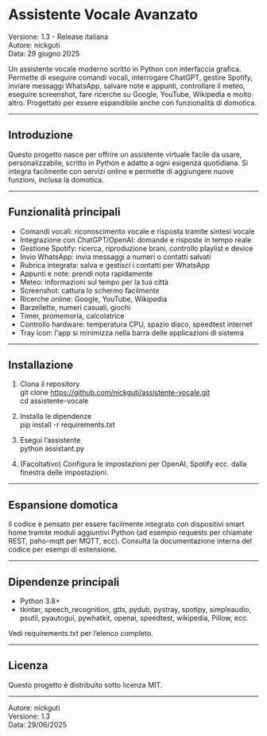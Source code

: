Assistente Vocale Avanzato
==========================

Versione: 1.3 - Release italiana  
Autore: nickguti  
Data: 29 giugno 2025

Un assistente vocale moderno scritto in Python con interfaccia grafica. Permette di eseguire comandi vocali, interrogare ChatGPT, gestire Spotify, inviare messaggi WhatsApp, salvare note e appunti, controllare il meteo, eseguire screenshot, fare ricerche su Google, YouTube, Wikipedia e molto altro. Progettato per essere espandibile anche con funzionalità di domotica.

-----------------------------------------

Introduzione
------------

Questo progetto nasce per offrire un assistente virtuale facile da usare, personalizzabile, scritto in Python e adatto a ogni esigenza quotidiana. Si integra facilmente con servizi online e permette di aggiungere nuove funzioni, inclusa la domotica.

-----------------------------------------

Funzionalità principali
-----------------------

- Comandi vocali: riconoscimento vocale e risposta tramite sintesi vocale  
- Integrazione con ChatGPT/OpenAI: domande e risposte in tempo reale  
- Gestione Spotify: ricerca, riproduzione brani, controllo playlist e device  
- Invio WhatsApp: invia messaggi a numeri o contatti salvati  
- Rubrica integrata: salva e gestisci i contatti per WhatsApp  
- Appunti e note: prendi nota rapidamente  
- Meteo: informazioni sul tempo per la tua città  
- Screenshot: cattura lo schermo facilmente  
- Ricerche online: Google, YouTube, Wikipedia  
- Barzellette, numeri casuali, giochi  
- Timer, promemoria, calcolatrice  
- Controllo hardware: temperatura CPU, spazio disco, speedtest internet  
- Tray icon: l'app si minimizza nella barra delle applicazioni di sistema  

-----------------------------------------

Installazione
-------------

1. Clona il repository  
   git clone https://github.com/nickguti/assistente-vocale.git  
   cd assistente-vocale

2. Installa le dipendenze  
   pip install -r requirements.txt

3. Esegui l’assistente  
   python assistant.py

4. (Facoltativo) Configura le impostazioni per OpenAI, Spotify ecc. dalla finestra delle impostazioni.

-----------------------------------------

Espansione domotica
-------------------

Il codice è pensato per essere facilmente integrato con dispositivi smart home tramite moduli aggiuntivi Python (ad esempio requests per chiamate REST, paho-mqtt per MQTT, ecc). Consulta la documentazione interna del codice per esempi di estensione.

-----------------------------------------

Dipendenze principali
---------------------

- Python 3.8+
- tkinter, speech_recognition, gtts, pydub, pystray, spotipy, simpleaudio, psutil, pyautogui, pywhatkit, openai, speedtest, wikipedia, Pillow, ecc.

Vedi requirements.txt per l’elenco completo.

-----------------------------------------

Licenza
-------

Questo progetto è distribuito sotto licenza MIT.

-----------------------------------------

Autore: nickguti  
Versione: 1.3  
Data: 29/06/2025
